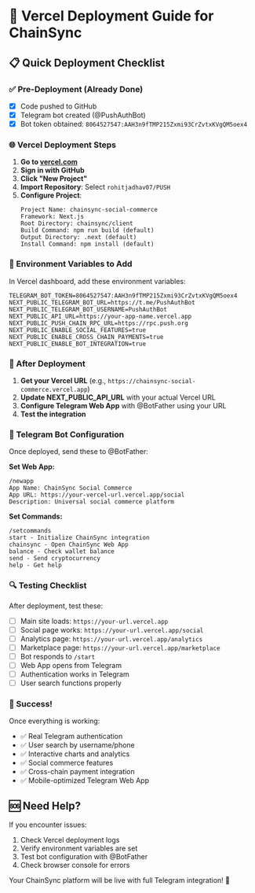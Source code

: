 # 🚀 Vercel Deployment Guide for ChainSync

## 📋 Quick Deployment Checklist

### ✅ Pre-Deployment (Already Done)
- [x] Code pushed to GitHub
- [x] Telegram bot created (@PushAuthBot)
- [x] Bot token obtained: `8064527547:AAH3n9fTMP215Zxmi93CrZvtxKVgQM5oex4`

### 🌐 Vercel Deployment Steps

1. **Go to [vercel.com](https://vercel.com)**
2. **Sign in with GitHub**
3. **Click "New Project"**
4. **Import Repository**: Select `rohitjadhav07/PUSH`
5. **Configure Project**:
   ```
   Project Name: chainsync-social-commerce
   Framework: Next.js
   Root Directory: chainsync/client
   Build Command: npm run build (default)
   Output Directory: .next (default)
   Install Command: npm install (default)
   ```

### 🔧 Environment Variables to Add

In Vercel dashboard, add these environment variables:

```env
TELEGRAM_BOT_TOKEN=8064527547:AAH3n9fTMP215Zxmi93CrZvtxKVgQM5oex4
NEXT_PUBLIC_TELEGRAM_BOT_URL=https://t.me/PushAuthBot
NEXT_PUBLIC_TELEGRAM_BOT_USERNAME=PushAuthBot
NEXT_PUBLIC_API_URL=https://your-app-name.vercel.app
NEXT_PUBLIC_PUSH_CHAIN_RPC_URL=https://rpc.push.org
NEXT_PUBLIC_ENABLE_SOCIAL_FEATURES=true
NEXT_PUBLIC_ENABLE_CROSS_CHAIN_PAYMENTS=true
NEXT_PUBLIC_ENABLE_BOT_INTEGRATION=true
```

### 🎯 After Deployment

1. **Get your Vercel URL** (e.g., `https://chainsync-social-commerce.vercel.app`)
2. **Update NEXT_PUBLIC_API_URL** with your actual Vercel URL
3. **Configure Telegram Web App** with @BotFather using your URL
4. **Test the integration**

### 🤖 Telegram Bot Configuration

Once deployed, send these to @BotFather:

**Set Web App:**
```
/newapp
App Name: ChainSync Social Commerce
App URL: https://your-vercel-url.vercel.app/social
Description: Universal social commerce platform
```

**Set Commands:**
```
/setcommands
start - Initialize ChainSync integration
chainsync - Open ChainSync Web App
balance - Check wallet balance
send - Send cryptocurrency
help - Get help
```

### 🔍 Testing Checklist

After deployment, test these:

- [ ] Main site loads: `https://your-url.vercel.app`
- [ ] Social page works: `https://your-url.vercel.app/social`
- [ ] Analytics page: `https://your-url.vercel.app/analytics`
- [ ] Marketplace page: `https://your-url.vercel.app/marketplace`
- [ ] Bot responds to `/start`
- [ ] Web App opens from Telegram
- [ ] Authentication works in Telegram
- [ ] User search functions properly

### 🎉 Success!

Once everything is working:
- ✅ Real Telegram authentication
- ✅ User search by username/phone
- ✅ Interactive charts and analytics
- ✅ Social commerce features
- ✅ Cross-chain payment integration
- ✅ Mobile-optimized Telegram Web App

## 🆘 Need Help?

If you encounter issues:
1. Check Vercel deployment logs
2. Verify environment variables are set
3. Test bot configuration with @BotFather
4. Check browser console for errors

Your ChainSync platform will be live with full Telegram integration! 🚀
